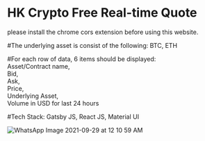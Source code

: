 # HK Crypto Free Real-time Quote  

please install the chrome cors extension before using this website.

#The underlying asset is consist of the following: BTC, ETH  

#For each row of data, 6 items should be displayed:  
Asset/Contract name,  
Bid,  
Ask,  
Price,  
Underlying Asset,  
Volume in USD for last 24 hours  
  
#Tech Stack: Gatsby JS, React JS, Material UI

![WhatsApp Image 2021-09-29 at 12 10 59 AM](https://user-images.githubusercontent.com/69040807/135126092-2daa35c6-0ffc-4290-9d74-dd1505dbacde.jpeg)
